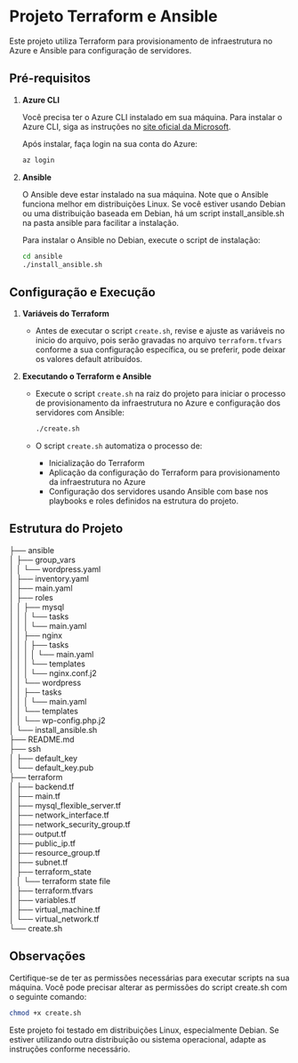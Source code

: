 # Projeto Terraform e Ansible

Este projeto utiliza Terraform para provisionamento de infraestrutura no Azure e Ansible para configuração de servidores.

## Pré-requisitos

1. **Azure CLI**

    Você precisa ter o Azure CLI instalado em sua máquina. Para instalar o Azure CLI, siga as instruções no [site oficial da Microsoft](https://docs.microsoft.com/pt-br/cli/azure/install-azure-cli).

    Após instalar, faça login na sua conta do Azure:
    ```sh
    az login
    ```
2. **Ansible**

    O Ansible deve estar instalado na sua máquina. Note que o Ansible funciona melhor em distribuições Linux. Se você estiver usando Debian ou uma distribuição baseada em Debian, há um script install_ansible.sh na pasta ansible para facilitar a instalação.

    Para instalar o Ansible no Debian, execute o script de instalação:
    ```sh
    cd ansible
    ./install_ansible.sh
    ```
## Configuração e Execução

1. **Variáveis do Terraform**

   - Antes de executar o script `create.sh`, revise e ajuste as variáveis no inicio do arquivo, pois serão gravadas no arquivo `terraform.tfvars` conforme a sua configuração específica, ou se preferir, pode deixar os valores default atribuídos.

2. **Executando o Terraform e Ansible**

   - Execute o script `create.sh` na raiz do projeto para iniciar o processo de provisionamento da infraestrutura no Azure e configuração dos servidores com Ansible:
     ```sh
     ./create.sh
     ```

   - O script `create.sh` automatiza o processo de:
     - Inicialização do Terraform
     - Aplicação da configuração do Terraform para provisionamento da infraestrutura no Azure
     - Configuração dos servidores usando Ansible com base nos playbooks e roles definidos na estrutura do projeto.

## Estrutura do Projeto
├── ansible\
│   ├── group_vars\
│   │   └── wordpress.yaml\
│   ├── inventory.yaml\
│   ├── main.yaml\
│   ├── roles\
│   │   ├── mysql\
│   │   │   └── tasks\
│   │   │       └── main.yaml\
│   │   ├── nginx\
│   │   │   ├── tasks\
│   │   │   │   └── main.yaml\
│   │   │   └── templates\
│   │   │       └── nginx.conf.j2\
│   │   └── wordpress\
│   │       ├── tasks\
│   │       │   └── main.yaml\
│   │       └── templates\
│   │           └── wp-config.php.j2\
│   └── install_ansible.sh\
├── README.md\
├── ssh\
│   ├── default_key\
│   └── default_key.pub\
├── terraform\
│   ├── backend.tf\
│   ├── main.tf\
│   ├── mysql_flexible_server.tf\
│   ├── network_interface.tf\
│   ├── network_security_group.tf\
│   ├── output.tf\
│   ├── public_ip.tf\
│   ├── resource_group.tf\
│   ├── subnet.tf\
│   ├── terraform_state\
│   │   └── terraform state file\
│   ├── terraform.tfvars\
│   ├── variables.tf\
│   ├── virtual_machine.tf\
│   └── virtual_network.tf\
└── create.sh

## Observações

Certifique-se de ter as permissões necessárias para executar scripts na sua máquina. Você pode precisar alterar as permissões do script create.sh com o seguinte comando:

```sh
chmod +x create.sh
```
    
Este projeto foi testado em distribuições Linux, especialmente Debian. Se estiver utilizando outra distribuição ou sistema operacional, adapte as instruções conforme necessário.
    